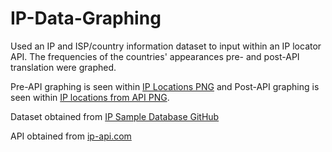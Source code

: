 # IP-Data-Graphing
Used an IP and ISP/country information dataset to input within an IP locator API. The frequencies of the countries' appearances pre- and post-API translation were graphed.

Pre-API graphing is seen within [IP Locations PNG](Graph%20Output/iplocations.png) and Post-API graphing is seen within [IP locations from API PNG](Graph%20Output/iplocations_from_api.png).

Dataset obtained from [IP Sample Database GitHub](https://github.com/ipinfo/sample-database/)

API obtained from [ip-api.com](https://ip-api.com/)
